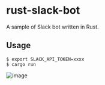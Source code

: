 # rust-slack-bot

A sample of Slack bot written in Rust.

## Usage

```
$ export SLACK_API_TOKEN=xxxx
$ cargo run
```

![image](https://gyazo.com/d630ee1cf659223276d9061d7bd64130.png)
